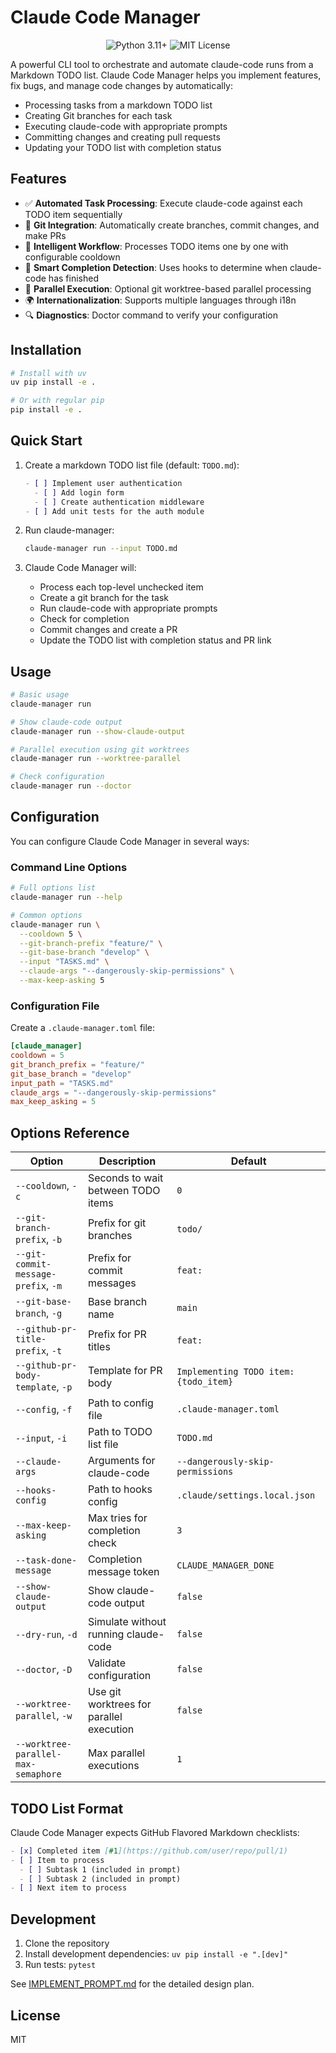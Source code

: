 # Claude Code Manager

<p align="center">
  <img src="https://img.shields.io/badge/Python-3.11+-blue.svg" alt="Python 3.11+"/>
  <img src="https://img.shields.io/badge/License-MIT-green.svg" alt="MIT License"/>
</p>

A powerful CLI tool to orchestrate and automate claude-code runs from a Markdown TODO list. Claude Code Manager helps you implement features, fix bugs, and manage code changes by automatically:

- Processing tasks from a markdown TODO list
- Creating Git branches for each task
- Executing claude-code with appropriate prompts
- Committing changes and creating pull requests
- Updating your TODO list with completion status

## Features

- ✅ **Automated Task Processing**: Execute claude-code against each TODO item sequentially
- 🌿 **Git Integration**: Automatically create branches, commit changes, and make PRs
- 🔄 **Intelligent Workflow**: Processes TODO items one by one with configurable cooldown
- 🧪 **Smart Completion Detection**: Uses hooks to determine when claude-code has finished
- 🚀 **Parallel Execution**: Optional git worktree-based parallel processing
- 🌍 **Internationalization**: Supports multiple languages through i18n
- 🔍 **Diagnostics**: Doctor command to verify your configuration

## Installation

```bash
# Install with uv
uv pip install -e .

# Or with regular pip
pip install -e .
```

## Quick Start

1. Create a markdown TODO list file (default: `TODO.md`):
   ```markdown
   - [ ] Implement user authentication
     - [ ] Add login form
     - [ ] Create authentication middleware
   - [ ] Add unit tests for the auth module
   ```

2. Run claude-manager:
   ```bash
   claude-manager run --input TODO.md
   ```

3. Claude Code Manager will:
   - Process each top-level unchecked item
   - Create a git branch for the task
   - Run claude-code with appropriate prompts
   - Check for completion 
   - Commit changes and create a PR
   - Update the TODO list with completion status and PR link

## Usage

```bash
# Basic usage
claude-manager run

# Show claude-code output
claude-manager run --show-claude-output

# Parallel execution using git worktrees
claude-manager run --worktree-parallel

# Check configuration
claude-manager run --doctor
```

## Configuration

You can configure Claude Code Manager in several ways:

### Command Line Options

```bash
# Full options list
claude-manager run --help

# Common options
claude-manager run \
  --cooldown 5 \
  --git-branch-prefix "feature/" \
  --git-base-branch "develop" \
  --input "TASKS.md" \
  --claude-args "--dangerously-skip-permissions" \
  --max-keep-asking 5
```

### Configuration File

Create a `.claude-manager.toml` file:

```toml
[claude_manager]
cooldown = 5
git_branch_prefix = "feature/"
git_base_branch = "develop"
input_path = "TASKS.md"
claude_args = "--dangerously-skip-permissions"
max_keep_asking = 5
```

## Options Reference

| Option | Description | Default |
|--------|-------------|---------|
| `--cooldown`, `-c` | Seconds to wait between TODO items | `0` |
| `--git-branch-prefix`, `-b` | Prefix for git branches | `todo/` |
| `--git-commit-message-prefix`, `-m` | Prefix for commit messages | `feat: ` |
| `--git-base-branch`, `-g` | Base branch name | `main` |
| `--github-pr-title-prefix`, `-t` | Prefix for PR titles | `feat: ` |
| `--github-pr-body-template`, `-p` | Template for PR body | `Implementing TODO item: {todo_item}` |
| `--config`, `-f` | Path to config file | `.claude-manager.toml` |
| `--input`, `-i` | Path to TODO list file | `TODO.md` |
| `--claude-args` | Arguments for claude-code | `--dangerously-skip-permissions` |
| `--hooks-config` | Path to hooks config | `.claude/settings.local.json` |
| `--max-keep-asking` | Max tries for completion check | `3` |
| `--task-done-message` | Completion message token | `CLAUDE_MANAGER_DONE` |
| `--show-claude-output` | Show claude-code output | `false` |
| `--dry-run`, `-d` | Simulate without running claude-code | `false` |
| `--doctor`, `-D` | Validate configuration | `false` |
| `--worktree-parallel`, `-w` | Use git worktrees for parallel execution | `false` |
| `--worktree-parallel-max-semaphore` | Max parallel executions | `1` |

## TODO List Format

Claude Code Manager expects GitHub Flavored Markdown checklists:

```markdown
- [x] Completed item [#1](https://github.com/user/repo/pull/1)
- [ ] Item to process
  - [ ] Subtask 1 (included in prompt)
  - [ ] Subtask 2 (included in prompt)
- [ ] Next item to process
```

## Development

1. Clone the repository
2. Install development dependencies: `uv pip install -e ".[dev]"`
3. Run tests: `pytest`

See [IMPLEMENT_PROMPT.md](IMPLEMENT_PROMPT.md) for the detailed design plan.

## License

MIT